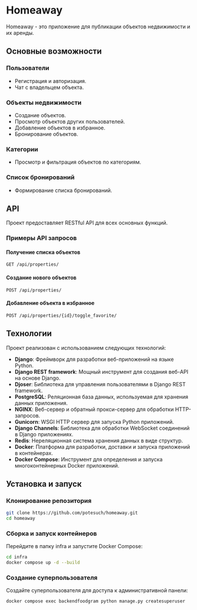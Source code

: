 # Homeaway

Homeaway - это приложение для публикации объектов недвижимости и их аренды.

## Основные возможности
### Пользователи
- Регистрация и авторизация.
- Чат с владельцем объекта.

### Объекты недвижимости
- Создание объектов.
- Просмотр объектов других пользователей.
- Добавление объектов в избранное.
- Бронирование объектов.

### Категории
- Просмотр и фильтрация объектов по категориям.

### Список бронирований
- Формирование списка бронирований.

## API
Проект предоставляет RESTful API для всех основных функций.

### Примеры API запросов
#### Получение списка объектов

``` http
GET /api/properties/
```

#### Создание нового объектов

``` http
POST /api/properties/
```

#### Добавление объекта в избранное

``` http
POST /api/properties/{id}/toggle_favorite/
```

## Технологии
Проект реализован с использованием следующих технологий:
- **Django**: Фреймворк для разработки веб-приложений на языке Python.
- **Django REST framework**: Мощный инструмент для создания веб-API на основе Django.
- **Djoser**: Библиотека для управления пользователями в Django REST framework.
- **PostgreSQL**: Реляционная база данных, используемая для хранения данных приложения.
- **NGINX**: Веб-сервер и обратный прокси-сервер для обработки HTTP-запросов.
- **Gunicorn**: WSGI HTTP сервер для запуска Python приложений.
- **Django Channels**: Библиотека для обработки WebSocket соединений в Django приложениях.
- **Redis**: Нереляционная система хранения данных в виде структур.
- **Docker**: Платформа для разработки, доставки и запуска приложений в контейнерах.
- **Docker Compose**: Инструмент для определения и запуска многоконтейнерных Docker приложений.

## Установка и запуск
### Клонирование репозитория

``` sh
git clone https://github.com/potesuch/homeaway.git
cd homeaway
```

### Сборка и запуск контейнеров

Перейдите в папку infra и запустите Docker Compose:

``` sh
cd infra
docker compose up -d --build
```

### Создание суперпользователя

Создайте суперпользователя для доступа к административной панели:

``` sh
docker compose exec backendfoodgram python manage.py createsuperuser
```
